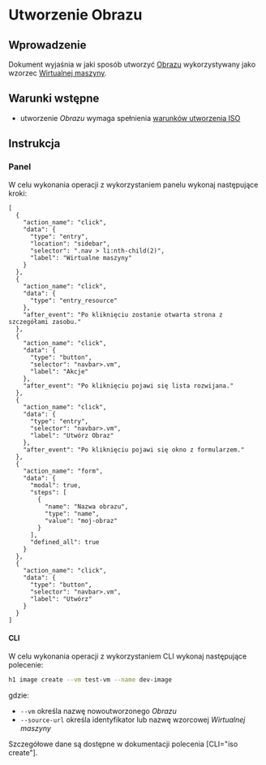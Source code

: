 # Utworzenie Obrazu

## Wprowadzenie

Dokument wyjaśnia w jaki sposób utworzyć [Obrazu](/resource/storage/iso.md) wykorzystywany jako wzorzec [Wirtualnej maszyny](/resource/compute/virtual-machine.md).
 
## Warunki wstępne

* utworzenie *Obrazu* wymaga spełnienia [warunków utworzenia ISO](/resource/storage/disk.md#utworzenie)

## Instrukcja

### Panel

<!-- TODO: Monika, utworzeni czy stworzenie? -->

W celu wykonania operacji z wykorzystaniem panelu wykonaj następujące kroki:

```guide
[
  {
    "action_name": "click",
    "data": {
      "type": "entry",
      "location": "sidebar",
      "selector": ".nav > li:nth-child(2)",
      "label": "Wirtualne maszyny"
    }
  },
  {
    "action_name": "click",
    "data": {
      "type": "entry_resource"
    },
    "after_event": "Po kliknięciu zostanie otwarta strona z szczegółami zasobu."
  },
  {
    "action_name": "click",
    "data": {
      "type": "button",
      "selector": "navbar>.vm",
      "label": "Akcje"
    },
    "after_event": "Po kliknięciu pojawi się lista rozwijana."
  },
  {
    "action_name": "click",
    "data": {
      "type": "entry",
      "selector": "navbar>.vm",
      "label": "Utwórz Obraz"
    },
    "after_event": "Po kliknięciu pojawi się okno z formularzem."
  },
  {
    "action_name": "form",
    "data": {
      "modal": true,
      "steps": [
        {
          "name": "Nazwa obrazu",
          "type": "name",
          "value": "moj-obraz"
        }
      ],
      "defined_all": true
    }
  },
  {
    "action_name": "click",
    "data": {
      "type": "button",
      "selector": "navbar>.vm",
      "label": "Utwórz"
    }
  }
]
```

#### CLI

W celu wykonania operacji z wykorzystaniem CLI wykonaj następujące polecenie:

```bash
h1 image create --vm test-vm --name dev-image
```
gdzie:

 * ```--vm``` określa nazwę nowoutworzonego *Obrazu*
 * ```--source-url``` określa identyfikator lub nazwę wzorcowej *Wirtualnej maszyny*

Szczegółowe dane są dostępne w dokumentacji polecenia [CLI="iso create"].